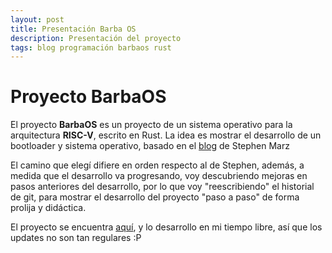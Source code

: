 ```yaml
---
layout: post
title: Presentación Barba OS
description: Presentación del proyecto
tags: blog programación barbaos rust
---
```


# Proyecto BarbaOS
 
El proyecto **BarbaOS** es un proyecto de un sistema operativo para la arquitectura **RISC-V**, escrito en Rust. La idea es mostrar el desarrollo de un bootloader y sistema operativo, basado en el [blog](https://osblog.stephenmarz.com/) de Stephen Marz

El camino que elegí difiere en orden respecto al de Stephen, además, a medida que el desarrollo va progresando, voy descubriendo mejoras en pasos anteriores del desarrollo, por lo que voy "reescribiendo" el historial de git, para mostrar el desarrollo del proyecto "paso a paso" de forma prolija y didáctica.

El proyecto se encuentra [aquí](https://github.com/mlafroce/barbaos), y lo desarrollo en mi tiempo libre, así que los updates no son tan regulares :P
